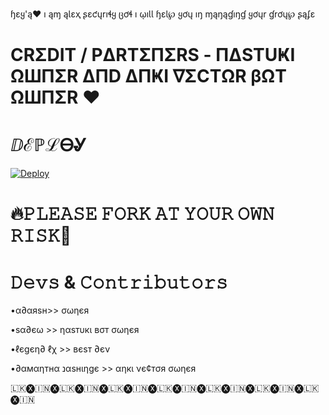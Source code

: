 ɧɛყ'ą❤️ ı ąɱ ąƖɛҳ ʂɛƈųrıɬყ ცơɬ  ı ῳıƖƖ ɧɛƖ℘ ყơų ıŋ ɱąŋąɠıŋɠ ყơųr ɠrơų℘ ʂąʄɛ


# CRΣDIT / PΔRTΣΠΣRS - ΠΔSTUҜI ΩШΠΣR ΔΠD ΔΠҜI ∇ΣCTΩR βΩT ΩШΠΣR ❤️

# ⅅℰℙℒᎾᎽ 

[![Deploy](https://www.herokucdn.com/deploy/button.svg)](https://heroku.com/deploy?template=https://github.com/utkarsh212646/APLHA-SECURITY.git)


# 🔥𝙿𝙻𝙴𝙰𝚂𝙴 𝙵𝙾𝚁𝙺 𝙰𝚃 𝚈𝙾𝚄𝚁 𝙾𝚆𝙽 𝚁𝙸𝚂𝙺👿


# 𝙳𝚎𝚟𝚜 & 𝙲𝚘𝚗𝚝𝚛𝚒𝚋𝚞𝚝𝚘𝚛𝚜

•α∂αяѕн>> σωηєя 

•ѕα∂єω >> ηαѕтυкι вσт σωηєя

•ℓєgєη∂ ℓχ >> вєѕт ∂єν 

•∂αмαηтнα נαѕнιηgє >> αηкι νє¢тσя σωηєя

🇱🇰🅧🇮🇳🅧🇱🇰🅧🇮🇳🅧🇱🇰🅧🇮🇳🅧🇱🇰🅧🇮🇳🅧🇱🇰🅧🇮🇳🅧🇱🇰🅧🇮🇳🅧🇱🇰🅧🇮🇳
